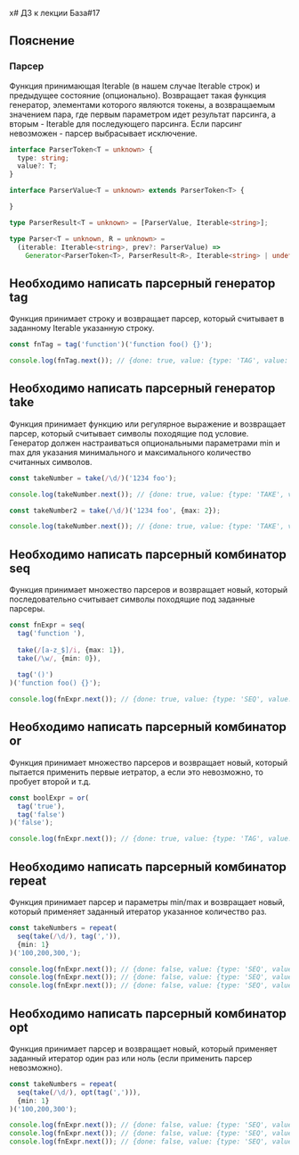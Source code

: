x# ДЗ к лекции База#17

## Пояснение

### Парсер

Функция принимающая Iterable (в нашем случае Iterable строк) и предыдущее состояние (опционально).
Возвращает такая функция генератор, элементами которого являются токены, а возвращаемым значением пара, где первым параметром
идет результат парсинга, а вторым - Iterable для последующего парсинга. Если парсинг невозможен - парсер выбрасывает исключение.

```typescript
interface ParserToken<T = unknown> {
  type: string;
  value?: T;
}

interface ParserValue<T = unknown> extends ParserToken<T> {

}

type ParserResult<T = unknown> = [ParserValue, Iterable<string>];

type Parser<T = unknown, R = unknown> =
  (iterable: Iterable<string>, prev?: ParserValue) =>
    Generator<ParserToken<T>, ParserResult<R>, Iterable<string> | undefined>;
```

## Необходимо написать парсерный генератор tag

Функция принимает строку и возвращает парсер, который считывает в заданному Iterable указанную строку.

```typescript
const fnTag = tag('function')('function foo() {}');

console.log(fnTag.next()); // {done: true, value: {type: 'TAG', value: 'function'}}
```

## Необходимо написать парсерный генератор take

Функция принимает функцию или регулярное выражение и возвращает парсер, который считывает символы походящие под условие.
Генератор должен настраиваться опциональными параметрами min и max для указания минимального и максимального количество считанных символов.

```typescript
const takeNumber = take(/\d/)('1234 foo');

console.log(takeNumber.next()); // {done: true, value: {type: 'TAKE', value: '1234'}}

const takeNumber2 = take(/\d/)('1234 foo', {max: 2});

console.log(takeNumber.next()); // {done: true, value: {type: 'TAKE', value: '12'}}
```

## Необходимо написать парсерный комбинатор seq

Функция принимает множество парсеров и возвращает новый, который последовательно считывает символы походящие под заданные парсеры.

```typescript
const fnExpr = seq(
  tag('function '),
  
  take(/[a-z_$]/i, {max: 1}),
  take(/\w/, {min: 0}),
  
  tag('()')
)('function foo() {}');

console.log(fnExpr.next()); // {done: true, value: {type: 'SEQ', value: 'function foo()'}}
```

## Необходимо написать парсерный комбинатор or

Функция принимает множество парсеров и возвращает новый, который пытается применить первые иетратор, а если это невозможно, то пробует второй и т.д.

```typescript
const boolExpr = or(
  tag('true'),
  tag('false')
)('false');

console.log(fnExpr.next()); // {done: true, value: {type: 'TAG', value: 'false'}}
```

## Необходимо написать парсерный комбинатор repeat

Функция принимает парсер и параметры min/max и возвращает новый, который применяет заданный итератор указанное количество раз.

```typescript
const takeNumbers = repeat(
  seq(take(/\d/), tag(',')),
  {min: 1}
)('100,200,300,');

console.log(fnExpr.next()); // {done: false, value: {type: 'SEQ', value: '100,'}}
console.log(fnExpr.next()); // {done: false, value: {type: 'SEQ', value: '200,'}}
console.log(fnExpr.next()); // {done: false, value: {type: 'SEQ', value: '300,'}}
```

## Необходимо написать парсерный комбинатор opt

Функция принимает парсер и возвращает новый, который применяет заданный итератор один раз или ноль (если применить парсер невозможно).

```typescript
const takeNumbers = repeat(
  seq(take(/\d/), opt(tag(','))),
  {min: 1}
)('100,200,300');

console.log(fnExpr.next()); // {done: false, value: {type: 'SEQ', value: '100,'}}
console.log(fnExpr.next()); // {done: false, value: {type: 'SEQ', value: '200,'}}
console.log(fnExpr.next()); // {done: false, value: {type: 'SEQ', value: '300'}}
```
